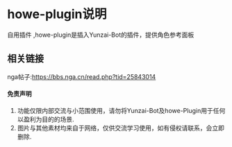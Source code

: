 # howe-plugin说明

自用插件 ,howe-plugin是插入Yunzai-Bot的插件，提供角色参考面板


## 相关链接

nga帖子:https://bbs.nga.cn/read.php?tid=25843014



#### 免责声明
1. 功能仅限内部交流与小范围使用，请勿将Yunzai-Bot及howe-Plugin用于任何以盈利为目的的场景.
2. 图片与其他素材均来自于网络，仅供交流学习使用，如有侵权请联系，会立即删除.

